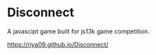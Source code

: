 # Disconnect

A javascipt game built for js13k game competition.

https://riya09.github.io/Disconnect/

